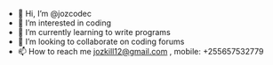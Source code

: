 - 👋 Hi, I’m @jozcodec
- 👀 I’m interested in coding
- 🌱 I’m currently learning to write programs
- 💞️ I’m looking to collaborate on coding forums
- 📫 How to reach me jozkill12@gmail.com , mobile: +255657532779

<!---
jozcodec/jozcodec is a ✨ special ✨ repository because its `README.md` (this file) appears on your GitHub profile.
You can click the Preview link to take a look at your changes.
--->
